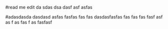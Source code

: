 #read me edit
da
sdas
dsa
dasf
asf
asfas

#adasdasda
dasdasd
asfas
fasfas
fas
fas
dasdasfasfas
fas
fas
fas
fasf
asf
as
f
as
fas
f
as
fasfasf
